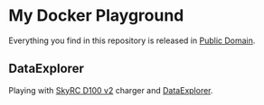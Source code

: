 # My Docker Playground

Everything you find in this repository is released in [Public Domain](https://wiki.creativecommons.org/wiki/Public_domain).

## DataExplorer

Playing with [SkyRC D100 v2](http://www.skyrc.com/D100_v2_Charger) charger and [DataExplorer](http://www.nongnu.org/dataexplorer/).
